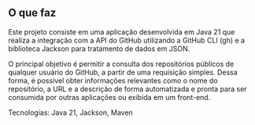 ## O que faz 
Este projeto consiste em uma aplicação desenvolvida em Java 21 que realiza a integração com a API do GitHub utilizando a GitHub CLI (gh) e a biblioteca Jackson para tratamento de dados em JSON.

O principal objetivo é permitir a consulta dos repositórios públicos de qualquer usuário do GitHub, a partir de uma requisição simples. Dessa forma, é possível obter informações relevantes como o nome do repositório, a URL e a descrição de forma automatizada e pronta para ser consumida por outras aplicações ou exibida em um front-end.

Tecnologias: Java 21, Jackson, Maven
